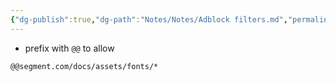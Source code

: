 ```yaml
---
{"dg-publish":true,"dg-path":"Notes/Notes/Adblock filters.md","permalink":"/notes/notes/adblock-filters/"}
---
```



- prefix with `@@` to allow

```
@@segment.com/docs/assets/fonts/*
```
